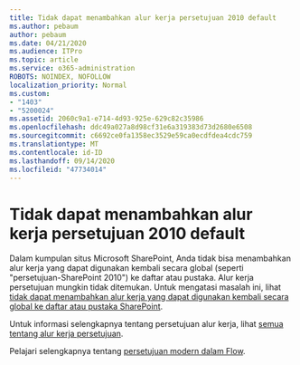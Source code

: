 ```yaml
---
title: Tidak dapat menambahkan alur kerja persetujuan 2010 default
ms.author: pebaum
author: pebaum
ms.date: 04/21/2020
ms.audience: ITPro
ms.topic: article
ms.service: o365-administration
ROBOTS: NOINDEX, NOFOLLOW
localization_priority: Normal
ms.custom:
- "1403"
- "5200024"
ms.assetid: 2060c9a1-e714-4d93-925e-629c82c35986
ms.openlocfilehash: ddc49a027a8d98cf31e6a319383d73d2680e6508
ms.sourcegitcommit: c6692ce0fa1358ec3529e59ca0ecdfdea4cdc759
ms.translationtype: MT
ms.contentlocale: id-ID
ms.lasthandoff: 09/14/2020
ms.locfileid: "47734014"
---
```

# <a name="cant-add-default-2010-approval-workflow"></a>Tidak dapat menambahkan alur kerja persetujuan 2010 default

Dalam kumpulan situs Microsoft SharePoint, Anda tidak bisa menambahkan alur kerja yang dapat digunakan kembali secara global (seperti "persetujuan-SharePoint 2010") ke daftar atau pustaka. Alur kerja persetujuan mungkin tidak ditemukan. Untuk mengatasi masalah ini, lihat [tidak dapat menambahkan alur kerja yang dapat digunakan kembali secara global ke daftar atau pustaka SharePoint](https://support.microsoft.com/help/4467263/sharepoint-designer-2013-shows-empty-wfpub-library).

Untuk informasi selengkapnya tentang persetujuan alur kerja, lihat [semua tentang alur kerja persetujuan](https://support.office.com/article/All-about-Approval-workflows-078C5A89-821F-44A9-9530-40BB34F9F742). 
 
Pelajari selengkapnya tentang [persetujuan modern dalam Flow](https://flow.microsoft.com/blog/introducing-modern-approvals). 
  
